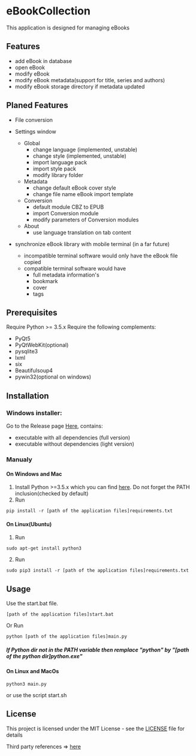 # eBookCollection
This application is designed for managing eBooks

## Features
- add eBook in database
- open eBook
- modify eBook
- modify eBook metadata(support for title, series and authors)
- modify eBook storage directory if metadata updated

## Planed Features
- File conversion
- Settings window
    - Global
        - change language (implemented, unstable)
        - change style (implemented, unstable)
        - import language pack
        - import style pack
        - modify library folder
    - Metadata
        - change default eBook cover style
        - change file name eBook import template
    - Conversion
        - default module CBZ to EPUB
        - import Conversion module
        - modify parameters of Conversion modules
    - About
        - use language translation on tab content

- synchronize eBook library with mobile terminal (in a far future)
    - incompatible terminal software would only have the eBook file copied
    - compatible terminal software would have
        - full metadata information's
        - bookmark
        - cover
        - tags


## Prerequisites

Require Python >= 3.5.x
Require the following complements:
- PyQt5
- PyQtWebKit(optional)
- pysqlite3
- lxml
- six
- Beautifulsoup4
- pywin32(optional on windows)

## Installation
### Windows installer: 
Go to the Release page [Here](https://github.com/LordKBX/EbookCollection/releases), contains:
- executable with all dependencies (full version) 
- executable without dependencies (light version)

### Manualy
#### On Windows and Mac
1. Install Python >=3.5.x which you can find [here](https://www.python.org/downloads/ "Python Download Link"). Do not forget the PATH inclusion(checked by default)
2. Run
```
pip install -r [path of the application files]requirements.txt
```
#### On Linux(Ubuntu)
1. Run 
```
sudo apt-get install python3
```
2. Run
```
sudo pip3 install -r [path of the application files]requirements.txt
```

## Usage
Use the start.bat file. 
```
[path of the application files]start.bat
```
Or Run
```
python [path of the application files]main.py
```
##### If Python dir not in the PATH variable then remplace "python" by "[path of the python dir]python.exe"


#### On Linux and MacOs
```
python3 main.py
```
or use the script start.sh

## License

This project is licensed under the MIT License - see the [LICENSE](LICENSE) file for details

Third party references => [here](./README-third_party.md)